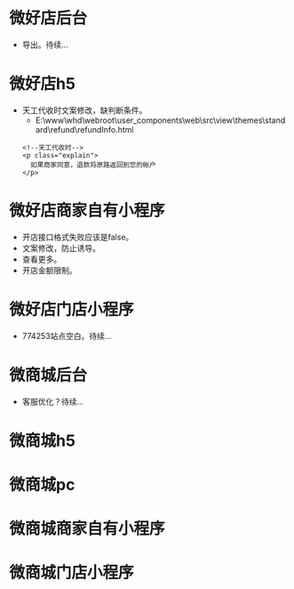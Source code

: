 # 微好店后台
* 导出。待续...

# 微好店h5
* 天工代收时文案修改，缺判断条件。
    - E:\www\whd\webroot\user_components\web\src\view\themes\standard\refund\refundInfo.html
    ```
    <!--天工代收时-->
    <p class="explain">
      如果商家同意，退款将原路返回到您的帐户
    </p>
    ```

# 微好店商家自有小程序
* 开店接口格式失败应该是false。
* 文案修改，防止诱导。
* 查看更多。
* 开店金额限制。

# 微好店门店小程序
* 774253站点空白。待续...

# 微商城后台
* 客服优化？待续...

# 微商城h5

# 微商城pc

# 微商城商家自有小程序

# 微商城门店小程序
